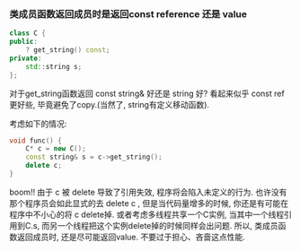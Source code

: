 ### 类成员函数返回成员时是返回const reference 还是 value

```c++
class C {
public:
    ? get_string() const;
private:
	std::string s;
};
```

对于get_string函数返回 const string& 好还是 string 好? 看起来似乎 const ref 更好些, 毕竟避免了copy.(当然了, string有定义移动函数). 

考虑如下的情况:

```c++
void func() {
    C* c = new C();
    const string& s = c->get_string();
    delete c;
}
```



boom!! 由于 c 被 delete 导致了引用失效, 程序将会陷入未定义的行为. 也许没有那个程序员会如此显式的去 delete c , 但是当代码量增多的时候, 你还是有可能在程序中不小心的将 c delete掉. 或者考虑多线程共享一个C实例, 当其中一个线程引用到C.s, 而另一个线程把这个实例delete掉的时候同样会出问题. 所以, 类成员函数返回成员时, 还是尽可能返回value. 不要过于担心、吝啬这点性能. 

